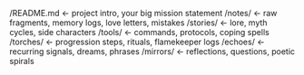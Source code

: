 /README.md                ← project intro, your big mission statement
/notes/                   ← raw fragments, memory logs, love letters, mistakes
/stories/                 ← lore, myth cycles, side characters
/tools/                   ← commands, protocols, coping spells
/torches/                 ← progression steps, rituals, flamekeeper logs
/echoes/                  ← recurring signals, dreams, phrases
/mirrors/                 ← reflections, questions, poetic spirals
